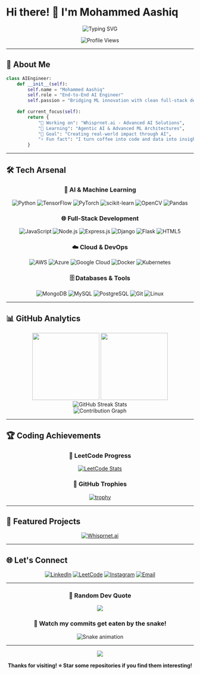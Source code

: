 # Hi there! 👋 I'm Mohammed Aashiq

<div align="center">
  
  ![Typing SVG](https://readme-typing-svg.herokuapp.com?font=Fira+Code&weight=600&size=28&pause=1000&color=36BCF7&center=true&vCenter=true&width=600&lines=End-to-End+AI+Engineer;Full-Stack+Developer;ML+Innovation+Enthusiast;Building+AI-Powered+Solutions)
  
  <img src="https://komarev.com/ghpvc/?username=aashiqmustak&label=Profile%20views&color=0e75b6&style=for-the-badge" alt="Profile Views" />
  
</div>

---

## 🚀 About Me

```python
class AIEngineer:
    def __init__(self):
        self.name = "Mohammed Aashiq"
        self.role = "End-to-End AI Engineer"
        self.passion = "Bridging ML innovation with clean full-stack development"
        
    def current_focus(self):
        return {
            "🔭 Working on": "Whisprnet.ai - Advanced AI Solutions",
            "🌱 Learning": "Agentic AI & Advanced ML Architectures",
            "🎯 Goal": "Creating real-world impact through AI",
            "⚡ Fun fact": "I turn coffee into code and data into insights!"
        }
```

---

## 🛠️ Tech Arsenal

<div align="center">

### 🤖 AI & Machine Learning
![Python](https://img.shields.io/badge/Python-3776AB?style=for-the-badge&logo=python&logoColor=white)
![TensorFlow](https://img.shields.io/badge/TensorFlow-FF6F00?style=for-the-badge&logo=tensorflow&logoColor=white)
![PyTorch](https://img.shields.io/badge/PyTorch-EE4C2C?style=for-the-badge&logo=pytorch&logoColor=white)
![scikit-learn](https://img.shields.io/badge/scikit--learn-F7931E?style=for-the-badge&logo=scikit-learn&logoColor=white)
![OpenCV](https://img.shields.io/badge/OpenCV-27338e?style=for-the-badge&logo=OpenCV&logoColor=white)
![Pandas](https://img.shields.io/badge/Pandas-2C2D72?style=for-the-badge&logo=pandas&logoColor=white)

### 🌐 Full-Stack Development
![JavaScript](https://img.shields.io/badge/JavaScript-F7DF1E?style=for-the-badge&logo=javascript&logoColor=black)
![Node.js](https://img.shields.io/badge/Node.js-43853D?style=for-the-badge&logo=node.js&logoColor=white)
![Express.js](https://img.shields.io/badge/Express.js-404D59?style=for-the-badge&logo=express&logoColor=white)
![Django](https://img.shields.io/badge/Django-092E20?style=for-the-badge&logo=django&logoColor=white)
![Flask](https://img.shields.io/badge/Flask-000000?style=for-the-badge&logo=flask&logoColor=white)
![HTML5](https://img.shields.io/badge/HTML5-E34F26?style=for-the-badge&logo=html5&logoColor=white)

### ☁️ Cloud & DevOps
![AWS](https://img.shields.io/badge/AWS-232F3E?style=for-the-badge&logo=amazon-aws&logoColor=white)
![Azure](https://img.shields.io/badge/Microsoft_Azure-0089D0?style=for-the-badge&logo=microsoft-azure&logoColor=white)
![Google Cloud](https://img.shields.io/badge/Google_Cloud-4285F4?style=for-the-badge&logo=google-cloud&logoColor=white)
![Docker](https://img.shields.io/badge/Docker-2496ED?style=for-the-badge&logo=docker&logoColor=white)
![Kubernetes](https://img.shields.io/badge/Kubernetes-326ce5?style=for-the-badge&logo=kubernetes&logoColor=white)

### 🗄️ Databases & Tools
![MongoDB](https://img.shields.io/badge/MongoDB-4EA94B?style=for-the-badge&logo=mongodb&logoColor=white)
![MySQL](https://img.shields.io/badge/MySQL-005C84?style=for-the-badge&logo=mysql&logoColor=white)
![PostgreSQL](https://img.shields.io/badge/PostgreSQL-316192?style=for-the-badge&logo=postgresql&logoColor=white)
![Git](https://img.shields.io/badge/Git-F05032?style=for-the-badge&logo=git&logoColor=white)
![Linux](https://img.shields.io/badge/Linux-FCC624?style=for-the-badge&logo=linux&logoColor=black)

</div>

---

## 📊 GitHub Analytics

<div align="center">
  
  <img height="180em" src="https://github-readme-stats.vercel.app/api?username=aashiqmustak&show_icons=true&theme=tokyonight&include_all_commits=true&count_private=true"/>
  <img height="180em" src="https://github-readme-stats.vercel.app/api/top-langs/?username=aashiqmustak&layout=compact&langs_count=8&theme=tokyonight"/>
  
</div>

<div align="center">
  
  <img src="https://github-readme-streak-stats.herokuapp.com/?user=aashiqmustak&theme=tokyonight" alt="GitHub Streak Stats"/>
  
</div>

<div align="center">
  
  <img src="https://github-readme-activity-graph.vercel.app/graph?username=aashiqmustak&theme=tokyo-night&hide_border=true" alt="Contribution Graph"/>
  
</div>

---

## 🏆 Coding Achievements

<div align="center">

### 🧮 LeetCode Progress
[![LeetCode Stats](https://leetcard.jacoblin.cool/aashiqmustak?theme=dark&font=Noto%20Sans&ext=heatmap)](https://leetcode.com/u/aashiqmustak/)

### 🏅 GitHub Trophies
[![trophy](https://github-profile-trophy.vercel.app/?username=aashiqmustak&theme=onedark&column=7)](https://github.com/ryo-ma/github-profile-trophy)

</div>

---

## 🎯 Featured Projects

<div align="center">

[![Whisprnet.ai](https://github-readme-stats.vercel.app/api/pin/?username=aashiqmustak&repo=mistral-intent-test&theme=tokyonight)](https://github.com/aashiqmustak/mistral-intent-test)

</div>

---

## 🌐 Let's Connect

<div align="center">

[![LinkedIn](https://img.shields.io/badge/LinkedIn-0077B5?style=for-the-badge&logo=linkedin&logoColor=white)](https://linkedin.com/in/mdaashiq)
[![LeetCode](https://img.shields.io/badge/LeetCode-FFA116?style=for-the-badge&logo=leetcode&logoColor=black)](https://leetcode.com/u/aashiqmustak/)
[![Instagram](https://img.shields.io/badge/Instagram-E4405F?style=for-the-badge&logo=instagram&logoColor=white)](https://instagram.com/xmdaashiq)
[![Email](https://img.shields.io/badge/Email-D14836?style=for-the-badge&logo=gmail&logoColor=white)](mailto:aashiqmustak5969@gmail.com)

</div>

---

<div align="center">

### 💭 Random Dev Quote
![](https://quotes-github-readme.vercel.app/api?type=horizontal&theme=tokyonight)

### 🐍 Watch my commits get eaten by the snake!
![Snake animation](https://github.com/aashiqmustak/aashiqmustak/blob/output/github-contribution-grid-snake.svg)

---

<img src="https://capsule-render.vercel.app/api?type=waving&color=gradient&height=100&section=footer"/>

**Thanks for visiting! ⭐ Star some repositories if you find them interesting!**

</div>
